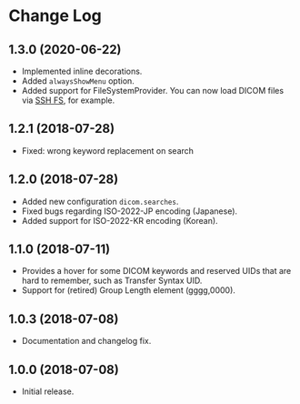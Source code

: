 # Change Log

## 1.3.0 (2020-06-22)

- Implemented inline decorations.
- Added `alwaysShowMenu` option.
- Added support for FileSystemProvider. You can now load DICOM files via [SSH FS](https://marketplace.visualstudio.com/items?itemName=Kelvin.vscode-sshfs), for example.

## 1.2.1 (2018-07-28)

- Fixed: wrong keyword replacement on search

## 1.2.0 (2018-07-28)

- Added new configuration `dicom.searches`.
- Fixed bugs regarding ISO-2022-JP encoding (Japanese).
- Added support for ISO-2022-KR encoding (Korean).

## 1.1.0 (2018-07-11)

- Provides a hover for some DICOM keywords and reserved UIDs
  that are hard to remember, such as Transfer Syntax UID.
- Support for (retired) Group Length element (gggg,0000).

## 1.0.3 (2018-07-08)

- Documentation and changelog fix.

## 1.0.0 (2018-07-08)

- Initial release.
